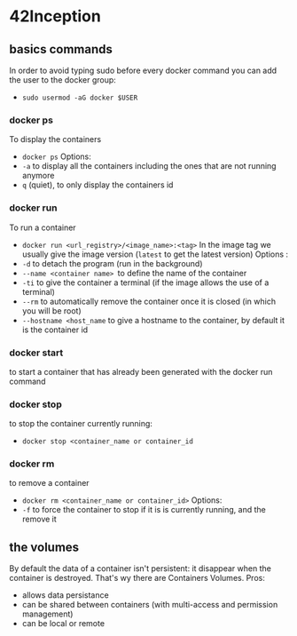 # 42Inception

## basics commands

In order to avoid typing sudo before every docker command you can add the user to the docker group:
- `sudo usermod -aG docker $USER`

### docker ps
To display the containers
- `docker ps`
Options:
- `-a` to display all the containers including the ones that are not running anymore
- `q` (quiet), to only display the containers id

### docker run
To run a container
- `docker run <url_registry>/<image_name>:<tag>`
In the image tag we usually give the image version (`latest` to get the latest version)
Options :
- `-d` to detach the program (run in the background)
- `--name <container name> `to define the name of the container
- `-ti` to give the container a terminal (if the image allows the use of a terminal)
- `--rm` to automatically remove the container once it is closed (in which you will be root)
- `--hostname <host_name` to give a hostname to the container, by default it is the container id

### docker start
to start a container that has already been generated with the docker run command

### docker stop
to stop the container currently running:
- `docker stop <container_name or container_id`

### docker rm
to remove a container
- `docker rm <container_name or container_id>`
Options:
- `-f` to force the container to stop if it is is currently running, and the remove it 

## the volumes

By default the data of a container isn't persistent: it disappear when the container is destroyed. That's wy there are Containers Volumes.
Pros:
- allows data persistance
- can be shared between containers (with multi-access and permission management)
- can be local or remote 
